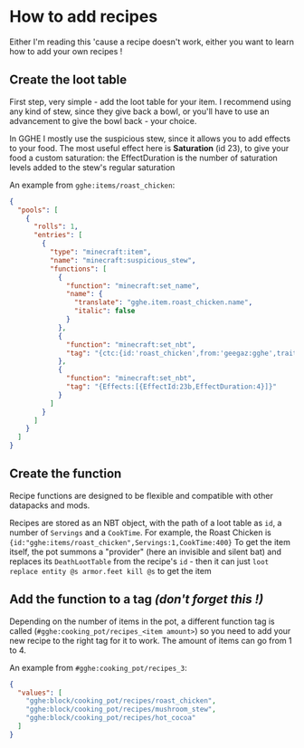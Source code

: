 # How to add recipes

Either I'm reading this 'cause a recipe doesn't work, either you want to learn how to add your own recipes !

## Create the loot table

First step, very simple - add the loot table for your item. I recommend using any kind of stew, since they give back a bowl, or you'll have to use an advancement to give the bowl back - your choice. 

In GGHE I mostly use the suspicious stew, since it allows you to add effects to your food. The most useful effect here is **Saturation** (id 23), to give your food a custom saturation: the EffectDuration is the number of saturation levels added to the stew's regular saturation

An example from `gghe:items/roast_chicken`:
```json
{
  "pools": [
    {
      "rolls": 1,
      "entries": [
        {
          "type": "minecraft:item",
          "name": "minecraft:suspicious_stew",
          "functions": [
            {
              "function": "minecraft:set_name",
              "name": {
                "translate": "gghe.item.roast_chicken.name",
                "italic": false
              }
            },
            {
              "function": "minecraft:set_nbt",
              "tag": "{ctc:{id:'roast_chicken',from:'geegaz:gghe',traits:['item','food','food/meat','food/chicken']},CustomModelData:1707301}"
            },
            {
              "function": "minecraft:set_nbt",
              "tag": "{Effects:[{EffectId:23b,EffectDuration:4}]}"
            }
          ]
        }
      ]
    }
  ]
}
```

## Create the function

Recipe functions are designed to be flexible and compatible with other datapacks and mods.

Recipes are stored as an NBT object, with the path of a loot table as `id`, a number of `Servings` and a `CookTime`. For example, the Roast Chicken is `{id:"gghe:items/roast_chicken",Servings:1,CookTime:400}`
To get the item itself, the pot summons a "provider" (here an invisible and silent bat) and replaces its `DeathLootTable` from the recipe's `id` - then it can just `loot replace entity @s armor.feet kill @s` to get the item

## Add the function to a tag *(don't forget this !)*

Depending on the number of items in the pot, a different function tag is called (`#gghe:cooking_pot/recipes_<item amount>`) so you need to add your new recipe to the right tag for it to work. The amount of items can go from 1 to 4.

An example from `#gghe:cooking_pot/recipes_3`:
```json
{
  "values": [
    "gghe:block/cooking_pot/recipes/roast_chicken",
    "gghe:block/cooking_pot/recipes/mushroom_stew",
    "gghe:block/cooking_pot/recipes/hot_cocoa"
  ]
}
```